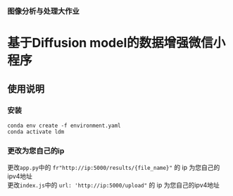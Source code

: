 ### 图像分析与处理大作业
# 基于Diffusion model的数据增强微信小程序



## 使用说明


### 安装
```shell
conda env create -f environment.yaml
conda activate ldm
```

### 更改为您自己的ip
更改`app.py`中的 ` fr"http://ip:5000/results/{file_name}" ` 的 ip 为您自己的ipv4地址
<br/>
更改`index.js`中的 ` url: 'http://ip:5000/upload" ` 的 ip 为您自己的ipv4地址  


